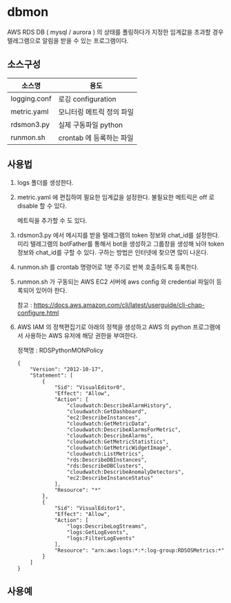 # dbmon

AWS  RDS DB ( mysql / aurora ) 의 상태를  폴링하다가  지정한 임계값을 초과할 경우  텔레그램으로 알림을 받을 수 있는 프로그램이다.

## 소스구성

| 소스명       | 용도                      |
| ------------ | ------------------------- |
| logging.conf | 로깅 configuration        |
| metric.yaml  | 모니터링 메트릭 정의 파일 |
| rdsmon3.py   | 실제 구동파일 python      |
| runmon.sh    | crontab 에 등록하는 파일  |

## 사용법

1.  logs 폴더를 생성한다.

2. metric.yaml 에  편집하여 필요한 임계값을 설정한다.   불필요한 메트릭은 off 로  disable 할 수 있다.

   메트릭을 추가할 수 도 있다.

3. rdsmon3.py  에서  메시지를 받을 텔레그램의   token 정보와  chat_id를 설정한다.  미리  텔레그램의 botFather를 통해서 bot을 생성하고  그룹창을 생성해 놔야  token 정보와 chat_id를 구할 수 있다.  구하는 방법은 인터넷에 찾으면 많이 나온다.

4. runmon.sh 를 crontab 명령어로  1분 주기로 반복 호출하도록 등록한다.

5. runmon.sh 가  구동되는 AWS EC2 서버에   aws config 와 credential 파일이 등록되어 있어야 한다.

   참고 : <https://docs.aws.amazon.com/cli/latest/userguide/cli-chap-configure.html>

6. AWS IAM 의 정책편집기로 아래의 정책을 생성하고   AWS 의 python 프로그램에서 사용하는 AWS 유저에 해당 권한을 부여한다.  

   정책명 : RDSPythonMONPolicy 

   ```
   {
       "Version": "2012-10-17",
       "Statement": [
           {
               "Sid": "VisualEditor0",
               "Effect": "Allow",
               "Action": [
                   "cloudwatch:DescribeAlarmHistory",
                   "cloudwatch:GetDashboard",
                   "ec2:DescribeInstances",
                   "cloudwatch:GetMetricData",
                   "cloudwatch:DescribeAlarmsForMetric",
                   "cloudwatch:DescribeAlarms",
                   "cloudwatch:GetMetricStatistics",
                   "cloudwatch:GetMetricWidgetImage",
                   "cloudwatch:ListMetrics",
                   "rds:DescribeDBInstances",
                   "rds:DescribeDBClusters",
                   "cloudwatch:DescribeAnomalyDetectors",
                   "ec2:DescribeInstanceStatus"
               ],
               "Resource": "*"
           },
           {
               "Sid": "VisualEditor1",
               "Effect": "Allow",
               "Action": [
                   "logs:DescribeLogStreams",
                   "logs:GetLogEvents",
                   "logs:FilterLogEvents"
               ],
               "Resource": "arn:aws:logs:*:*:log-group:RDSOSMetrics:*"
           }
       ]
   }
   ```


## 사용예


